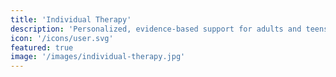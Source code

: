 ```yaml
---
title: 'Individual Therapy'
description: 'Personalized, evidence-based support for adults and teens.'
icon: '/icons/user.svg'
featured: true
image: '/images/individual-therapy.jpg'
---
```

